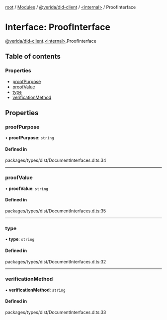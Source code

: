 [root](../README.md) / [Modules](../modules.md) / [@verida/did-client](../modules/verida_did_client.md) / [<internal\>](../modules/verida_did_client._internal_.md) / ProofInterface

# Interface: ProofInterface

[@verida/did-client](../modules/verida_did_client.md).[<internal\>](../modules/verida_did_client._internal_.md).ProofInterface

## Table of contents

### Properties

- [proofPurpose](verida_did_client._internal_.ProofInterface.md#proofpurpose)
- [proofValue](verida_did_client._internal_.ProofInterface.md#proofvalue)
- [type](verida_did_client._internal_.ProofInterface.md#type)
- [verificationMethod](verida_did_client._internal_.ProofInterface.md#verificationmethod)

## Properties

### proofPurpose

• **proofPurpose**: `string`

#### Defined in

packages/types/dist/DocumentInterfaces.d.ts:34

___

### proofValue

• **proofValue**: `string`

#### Defined in

packages/types/dist/DocumentInterfaces.d.ts:35

___

### type

• **type**: `string`

#### Defined in

packages/types/dist/DocumentInterfaces.d.ts:32

___

### verificationMethod

• **verificationMethod**: `string`

#### Defined in

packages/types/dist/DocumentInterfaces.d.ts:33
